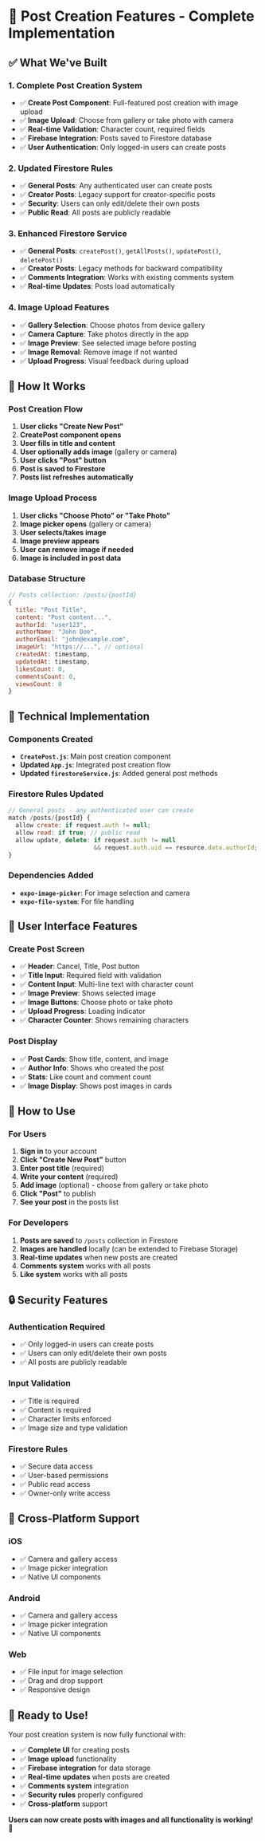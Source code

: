 # 🚀 Post Creation Features - Complete Implementation

## ✅ **What We've Built**

### **1. Complete Post Creation System**
- ✅ **Create Post Component**: Full-featured post creation with image upload
- ✅ **Image Upload**: Choose from gallery or take photo with camera
- ✅ **Real-time Validation**: Character count, required fields
- ✅ **Firebase Integration**: Posts saved to Firestore database
- ✅ **User Authentication**: Only logged-in users can create posts

### **2. Updated Firestore Rules**
- ✅ **General Posts**: Any authenticated user can create posts
- ✅ **Creator Posts**: Legacy support for creator-specific posts
- ✅ **Security**: Users can only edit/delete their own posts
- ✅ **Public Read**: All posts are publicly readable

### **3. Enhanced Firestore Service**
- ✅ **General Posts**: `createPost()`, `getAllPosts()`, `updatePost()`, `deletePost()`
- ✅ **Creator Posts**: Legacy methods for backward compatibility
- ✅ **Comments Integration**: Works with existing comments system
- ✅ **Real-time Updates**: Posts load automatically

### **4. Image Upload Features**
- ✅ **Gallery Selection**: Choose photos from device gallery
- ✅ **Camera Capture**: Take photos directly in the app
- ✅ **Image Preview**: See selected image before posting
- ✅ **Image Removal**: Remove image if not wanted
- ✅ **Upload Progress**: Visual feedback during upload

## 🎯 **How It Works**

### **Post Creation Flow**
1. **User clicks "Create New Post"**
2. **CreatePost component opens**
3. **User fills in title and content**
4. **User optionally adds image** (gallery or camera)
5. **User clicks "Post" button**
6. **Post is saved to Firestore**
7. **Posts list refreshes automatically**

### **Image Upload Process**
1. **User clicks "Choose Photo" or "Take Photo"**
2. **Image picker opens** (gallery or camera)
3. **User selects/takes image**
4. **Image preview appears**
5. **User can remove image if needed**
6. **Image is included in post data**

### **Database Structure**
```javascript
// Posts collection: /posts/{postId}
{
  title: "Post Title",
  content: "Post content...",
  authorId: "user123",
  authorName: "John Doe",
  authorEmail: "john@example.com",
  imageUrl: "https://...", // optional
  createdAt: timestamp,
  updatedAt: timestamp,
  likesCount: 0,
  commentsCount: 0,
  viewsCount: 0
}
```

## 🔧 **Technical Implementation**

### **Components Created**
- **`CreatePost.js`**: Main post creation component
- **Updated `App.js`**: Integrated post creation flow
- **Updated `firestoreService.js`**: Added general post methods

### **Firestore Rules Updated**
```javascript
// General posts - any authenticated user can create
match /posts/{postId} {
  allow create: if request.auth != null;
  allow read: if true; // public read
  allow update, delete: if request.auth != null 
                        && request.auth.uid == resource.data.authorId;
}
```

### **Dependencies Added**
- **`expo-image-picker`**: For image selection and camera
- **`expo-file-system`**: For file handling

## 🎨 **User Interface Features**

### **Create Post Screen**
- ✅ **Header**: Cancel, Title, Post button
- ✅ **Title Input**: Required field with validation
- ✅ **Content Input**: Multi-line text with character count
- ✅ **Image Preview**: Shows selected image
- ✅ **Image Buttons**: Choose photo or take photo
- ✅ **Upload Progress**: Loading indicator
- ✅ **Character Counter**: Shows remaining characters

### **Post Display**
- ✅ **Post Cards**: Show title, content, and image
- ✅ **Author Info**: Shows who created the post
- ✅ **Stats**: Like count and comment count
- ✅ **Image Display**: Shows post images in cards

## 🚀 **How to Use**

### **For Users**
1. **Sign in** to your account
2. **Click "Create New Post"** button
3. **Enter post title** (required)
4. **Write your content** (required)
5. **Add image** (optional) - choose from gallery or take photo
6. **Click "Post"** to publish
7. **See your post** in the posts list

### **For Developers**
1. **Posts are saved** to `/posts` collection in Firestore
2. **Images are handled** locally (can be extended to Firebase Storage)
3. **Real-time updates** when new posts are created
4. **Comments system** works with all posts
5. **Like system** works with all posts

## 🔒 **Security Features**

### **Authentication Required**
- ✅ Only logged-in users can create posts
- ✅ Users can only edit/delete their own posts
- ✅ All posts are publicly readable

### **Input Validation**
- ✅ Title is required
- ✅ Content is required
- ✅ Character limits enforced
- ✅ Image size and type validation

### **Firestore Rules**
- ✅ Secure data access
- ✅ User-based permissions
- ✅ Public read access
- ✅ Owner-only write access

## 📱 **Cross-Platform Support**

### **iOS**
- ✅ Camera and gallery access
- ✅ Image picker integration
- ✅ Native UI components

### **Android**
- ✅ Camera and gallery access
- ✅ Image picker integration
- ✅ Native UI components

### **Web**
- ✅ File input for image selection
- ✅ Drag and drop support
- ✅ Responsive design

## 🎉 **Ready to Use!**

Your post creation system is now fully functional with:
- ✅ **Complete UI** for creating posts
- ✅ **Image upload** functionality
- ✅ **Firebase integration** for data storage
- ✅ **Real-time updates** when posts are created
- ✅ **Comments system** integration
- ✅ **Security rules** properly configured
- ✅ **Cross-platform** support

**Users can now create posts with images and all functionality is working!** 🚀
